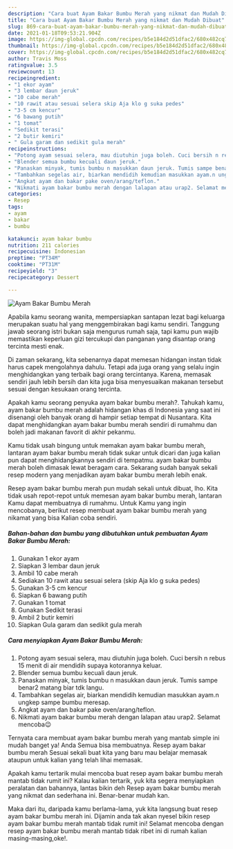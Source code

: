 ```yaml
---
description: "Cara buat Ayam Bakar Bumbu Merah yang nikmat dan Mudah Dibuat"
title: "Cara buat Ayam Bakar Bumbu Merah yang nikmat dan Mudah Dibuat"
slug: 869-cara-buat-ayam-bakar-bumbu-merah-yang-nikmat-dan-mudah-dibuat
date: 2021-01-18T09:53:21.904Z
image: https://img-global.cpcdn.com/recipes/b5e184d2d51dfac2/680x482cq70/ayam-bakar-bumbu-merah-foto-resep-utama.jpg
thumbnail: https://img-global.cpcdn.com/recipes/b5e184d2d51dfac2/680x482cq70/ayam-bakar-bumbu-merah-foto-resep-utama.jpg
cover: https://img-global.cpcdn.com/recipes/b5e184d2d51dfac2/680x482cq70/ayam-bakar-bumbu-merah-foto-resep-utama.jpg
author: Travis Moss
ratingvalue: 3.5
reviewcount: 13
recipeingredient:
- "1 ekor ayam"
- "3 lembar daun jeruk"
- "10 cabe merah"
- "10 rawit atau sesuai selera skip Aja klo g suka pedes"
- "3-5 cm kencur"
- "6 bawang putih"
- "1 tomat"
- "Sedikit terasi"
- "2 butir kemiri"
- " Gula garam dan sedikit gula merah"
recipeinstructions:
- "Potong ayam sesuai selera, mau diutuhin juga boleh. Cuci bersih n rebus 15 menit di air mendidih supaya kotorannya keluar."
- "Blender semua bumbu kecuali daun jeruk."
- "Panaskan minyak, tumis bumbu n masukkan daun jeruk. Tumis sampe benar2 matang biar tdk langu."
- "Tambahkan segelas air, biarkan mendidih kemudian masukkan ayam.n ungkep sampe bumbu meresap."
- "Angkat ayam dan bakar pake oven/arang/teflon."
- "Nikmati ayam bakar bumbu merah dengan lalapan atau urap2. Selamat mencoba😉"
categories:
- Resep
tags:
- ayam
- bakar
- bumbu

katakunci: ayam bakar bumbu 
nutrition: 211 calories
recipecuisine: Indonesian
preptime: "PT34M"
cooktime: "PT31M"
recipeyield: "3"
recipecategory: Dessert

---
```



![Ayam Bakar Bumbu Merah](https://img-global.cpcdn.com/recipes/b5e184d2d51dfac2/680x482cq70/ayam-bakar-bumbu-merah-foto-resep-utama.jpg)

Apabila kamu seorang wanita, mempersiapkan santapan lezat bagi keluarga merupakan suatu hal yang menggembirakan bagi kamu sendiri. Tanggung jawab seorang istri bukan saja mengurus rumah saja, tapi kamu pun wajib memastikan keperluan gizi tercukupi dan panganan yang disantap orang tercinta mesti enak.

Di zaman  sekarang, kita sebenarnya dapat memesan hidangan instan tidak harus capek mengolahnya dahulu. Tetapi ada juga orang yang selalu ingin menghidangkan yang terbaik bagi orang tercintanya. Karena, memasak sendiri jauh lebih bersih dan kita juga bisa menyesuaikan makanan tersebut sesuai dengan kesukaan orang tercinta. 



Apakah kamu seorang penyuka ayam bakar bumbu merah?. Tahukah kamu, ayam bakar bumbu merah adalah hidangan khas di Indonesia yang saat ini disenangi oleh banyak orang di hampir setiap tempat di Nusantara. Kita dapat menghidangkan ayam bakar bumbu merah sendiri di rumahmu dan boleh jadi makanan favorit di akhir pekanmu.

Kamu tidak usah bingung untuk memakan ayam bakar bumbu merah, lantaran ayam bakar bumbu merah tidak sukar untuk dicari dan juga kalian pun dapat menghidangkannya sendiri di tempatmu. ayam bakar bumbu merah boleh dimasak lewat beragam cara. Sekarang sudah banyak sekali resep modern yang menjadikan ayam bakar bumbu merah lebih enak.

Resep ayam bakar bumbu merah pun mudah sekali untuk dibuat, lho. Kita tidak usah repot-repot untuk memesan ayam bakar bumbu merah, lantaran Kamu dapat membuatnya di rumahmu. Untuk Kamu yang ingin mencobanya, berikut resep membuat ayam bakar bumbu merah yang nikamat yang bisa Kalian coba sendiri.

<!--inarticleads1-->

##### Bahan-bahan dan bumbu yang dibutuhkan untuk pembuatan Ayam Bakar Bumbu Merah:

1. Gunakan 1 ekor ayam
1. Siapkan 3 lembar daun jeruk
1. Ambil 10 cabe merah
1. Sediakan 10 rawit atau sesuai selera (skip Aja klo g suka pedes)
1. Gunakan 3-5 cm kencur
1. Siapkan 6 bawang putih
1. Gunakan 1 tomat
1. Gunakan Sedikit terasi
1. Ambil 2 butir kemiri
1. Siapkan  Gula garam dan sedikit gula merah




<!--inarticleads2-->

##### Cara menyiapkan Ayam Bakar Bumbu Merah:

1. Potong ayam sesuai selera, mau diutuhin juga boleh. Cuci bersih n rebus 15 menit di air mendidih supaya kotorannya keluar.
1. Blender semua bumbu kecuali daun jeruk.
1. Panaskan minyak, tumis bumbu n masukkan daun jeruk. Tumis sampe benar2 matang biar tdk langu.
1. Tambahkan segelas air, biarkan mendidih kemudian masukkan ayam.n ungkep sampe bumbu meresap.
1. Angkat ayam dan bakar pake oven/arang/teflon.
1. Nikmati ayam bakar bumbu merah dengan lalapan atau urap2. Selamat mencoba😉




Ternyata cara membuat ayam bakar bumbu merah yang mantab simple ini mudah banget ya! Anda Semua bisa membuatnya. Resep ayam bakar bumbu merah Sesuai sekali buat kita yang baru mau belajar memasak ataupun untuk kalian yang telah lihai memasak.

Apakah kamu tertarik mulai mencoba buat resep ayam bakar bumbu merah mantab tidak rumit ini? Kalau kalian tertarik, yuk kita segera menyiapkan peralatan dan bahannya, lantas bikin deh Resep ayam bakar bumbu merah yang nikmat dan sederhana ini. Benar-benar mudah kan. 

Maka dari itu, daripada kamu berlama-lama, yuk kita langsung buat resep ayam bakar bumbu merah ini. Dijamin anda tak akan nyesel bikin resep ayam bakar bumbu merah mantab tidak rumit ini! Selamat mencoba dengan resep ayam bakar bumbu merah mantab tidak ribet ini di rumah kalian masing-masing,oke!.

